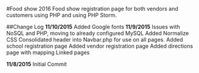 #Food show 2016
Food show registration page for both vendors and customers using PHP and using PHP Storm.

##Change Log
**11/10/2015**
Added Google fonts
**11/9/2015**
Issues with NoSQL and PHP, moving to already configured MySQL
Added Normalize CSS
Consolidated header into Navbar.php for use on all pages.
Added school registration page
Added vendor registration page
Added directions page with mapping
Linked pages

**11/8/2015**
Initial Commit